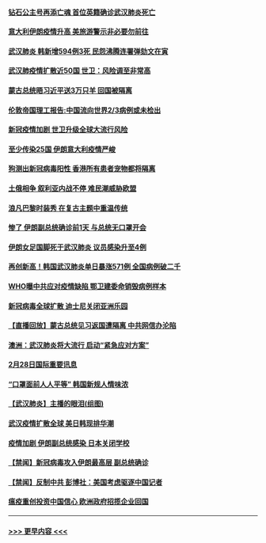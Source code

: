 #### [钻石公主号再添亡魂 首位英籍确诊武汉肺炎死亡](../pages/prog202/a102788362.md?t=02291331) 
#### [意大利伊朗疫情升高 美旅游警示非必要勿前往](../pages/prog202/a102788341.md?t=02291331) 
#### [武汉肺炎 韩新增594例3死 民怨沸腾连署弹劾文在寅](../pages/prog202/a102788308.md?t=02291331) 
#### [武汉肺疫情扩散近50国 世卫：风险调至非常高](../pages/prog202/a102788300.md?t=02291331) 
#### [蒙古总统晤习近平送3万只羊 回国被隔离](../pages/prog202/a102788275.md?t=02291331) 
#### [伦敦帝国理工报告:中国流向世界2/3病例或未检出](../pages/prog202/a102788174.md?t=02291331) 
#### [新冠疫情加剧 世卫升级全球大流行风险](../pages/prog202/a102788185.md?t=02291331) 
#### [至少传染25国 伊朗意大利疫情严峻](../pages/prog202/a102788165.md?t=02291331) 
#### [狗测出新冠病毒阳性 香港所有患者宠物都将隔离](../pages/prog202/a102788129.md?t=02291331) 
#### [土俄相争 叙利亚内战不停 难民潮威胁欧盟](../pages/prog202/a102788119.md?t=02291331) 
#### [浪凡巴黎时装秀 在复古主题中重温传统](../pages/prog202/a102788123.md?t=02291331) 
#### [惨了 伊朗副总统确诊前1天 与总统无口罩开会](../pages/prog202/a102787962.md?t=02291331) 
#### [伊朗女足国脚死于武汉肺炎 议员感染升至4例](../pages/prog202/a102788031.md?t=02291331) 
#### [再创新高！韩国武汉肺炎单日暴涨571例 全国病例破二千](../pages/prog202/a102788011.md?t=02291331) 
#### [WHO曝中共应对疫情缺陷 鄂卫建委命销毁病例样本](../pages/prog202/a102787994.md?t=02291331) 
#### [新冠病毒全球扩散 迪士尼关闭亚洲乐园](../pages/prog202/a102787990.md?t=02291331) 
#### [【直播回放】蒙古总统见习返国遭隔离 中共网信办沦陷](../pages/prog202/a102787708.md?t=02291331) 
#### [澳洲：武汉肺炎将大流行 启动“紧急应对方案”](../pages/prog202/a102787765.md?t=02291331) 
#### [2月28日国际重要讯息](../pages/prog202/a102787755.md?t=02291331) 
#### [“口罩面前人人平等” 韩国新规人情味浓](../pages/prog202/a102787718.md?t=02291331) 
#### [【武汉肺炎】主播的眼泪(组图)](../pages/prog202/a102786822.md?t=02291331) 
#### [武汉疫情扩散全球 美日韩现排华潮](../pages/prog202/a102787480.md?t=02291331) 
#### [疫情加剧 伊朗副总统感染 日本关闭学校](../pages/prog202/a102787432.md?t=02291331) 
#### [【禁闻】新冠病毒攻入伊朗最高层 副总统确诊](../pages/prog202/a102787378.md?t=02291331) 
#### [【禁闻】反制中共 彭博社：美国考虑驱逐中国记者](../pages/prog202/a102787355.md?t=02291331) 
#### [瘟疫重创投资中国信心 欧洲政府招揽企业回国](../pages/prog202/a102787333.md?t=02291331) 

----
#### [ >>> 更早内容 <<< ](../indexes/prog202-earlier.md)
